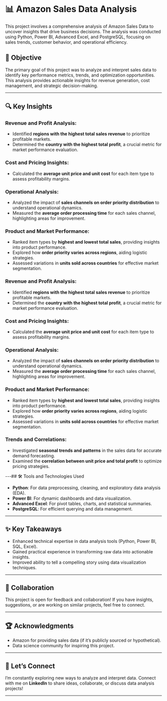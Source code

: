 # 📊 Amazon Sales Data Analysis  

This project involves a comprehensive analysis of Amazon Sales Data to uncover insights that drive business decisions. The analysis was conducted using Python, Power BI, Advanced Excel, and PostgreSQL, focusing on sales trends, customer behavior, and operational efficiency.

## 🎯 Objective  
The primary goal of this project was to analyze and interpret sales data to identify key performance metrics, trends, and optimization opportunities. This analysis provides actionable insights for revenue generation, cost management, and strategic decision-making.

---

## 🔍 Key Insights  
### Revenue and Profit Analysis:  
- Identified **regions with the highest total sales revenue** to prioritize profitable markets.  
- Determined the **country with the highest total profit**, a crucial metric for market performance evaluation.  

### Cost and Pricing Insights:  
- Calculated the **average unit price and unit cost** for each item type to assess profitability margins.  

### Operational Analysis:  
- Analyzed the impact of **sales channels on order priority distribution** to understand operational dynamics.  
- Measured the **average order processing time** for each sales channel, highlighting areas for improvement.  

### Product and Market Performance:  
- Ranked item types by **highest and lowest total sales**, providing insights into product performance.  
- Explored how **order priority varies across regions**, aiding logistic strategies.  
- Assessed variations in **units sold across countries** for effective market segmentation.
  
### Revenue and Profit Analysis:  
- Identified **regions with the highest total sales revenue** to prioritize profitable markets.  
- Determined the **country with the highest total profit**, a crucial metric for market performance evaluation.  

### Cost and Pricing Insights:  
- Calculated the **average unit price and unit cost** for each item type to assess profitability margins.  

### Operational Analysis:  
- Analyzed the impact of **sales channels on order priority distribution** to understand operational dynamics.  
- Measured the **average order processing time** for each sales channel, highlighting areas for improvement.  

### Product and Market Performance:  
- Ranked item types by **highest and lowest total sales**, providing insights into product performance.  
- Explored how **order priority varies across regions**, aiding logistic strategies.  
- Assessed variations in **units sold across countries** for effective market segmentation.  

### Trends and Correlations:  
- Investigated **seasonal trends and patterns** in the sales data for accurate demand forecasting.  
- Examined the **correlation between unit price and total profit** to optimize pricing strategies.  

---## 🛠️ Tools and Technologies Used  

- **Python**: For data preprocessing, cleaning, and exploratory data analysis (EDA).  
- **Power BI**: For dynamic dashboards and data visualization.  
- **Advanced Excel**: For pivot tables, charts, and statistical summaries.  
- **PostgreSQL**: For efficient querying and data management.  

---

## ✨ Key Takeaways  

- Enhanced technical expertise in data analysis tools (Python, Power BI, SQL, Excel).  
- Gained practical experience in transforming raw data into actionable insights.  
- Improved ability to tell a compelling story using data visualization techniques.  

---

## 🤝 Collaboration  

This project is open for feedback and collaboration! If you have insights, suggestions, or are working on similar projects, feel free to connect.  

---

## 🏆 Acknowledgments  

- Amazon for providing sales data (if it’s publicly sourced or hypothetical).  
- Data science community for inspiring this project.  

---

## 🚀 Let’s Connect  

I’m constantly exploring new ways to analyze and interpret data. Connect with me on **LinkedIn** to share ideas, collaborate, or discuss data analysis projects!  

--- 
